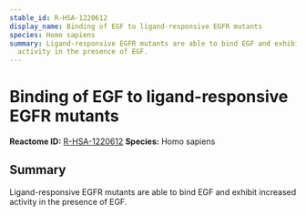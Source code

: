 ```yaml
---
stable_id: R-HSA-1220612
display_name: Binding of EGF to ligand-responsive EGFR mutants
species: Homo sapiens
summary: Ligand-responsive EGFR mutants are able to bind EGF and exhibit increased
  activity in the presence of EGF.
---
```


# Binding of EGF to ligand-responsive EGFR mutants
**Reactome ID:** [R-HSA-1220612](https://reactome.org/content/detail/R-HSA-1220612)
**Species:** Homo sapiens

## Summary

Ligand-responsive EGFR mutants are able to bind EGF and exhibit increased activity in the presence of EGF.
